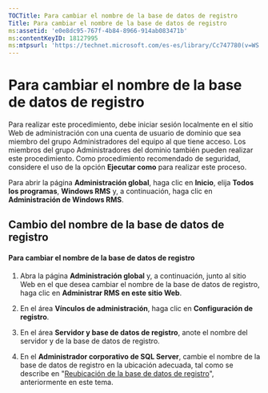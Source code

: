 ```yaml
---
TOCTitle: Para cambiar el nombre de la base de datos de registro
Title: Para cambiar el nombre de la base de datos de registro
ms:assetid: 'e0e8dc95-767f-4b84-8966-914ab083471b'
ms:contentKeyID: 18127995
ms:mtpsurl: 'https://technet.microsoft.com/es-es/library/Cc747780(v=WS.10)'
---
```


Para cambiar el nombre de la base de datos de registro
======================================================

Para realizar este procedimiento, debe iniciar sesión localmente en el sitio Web de administración con una cuenta de usuario de dominio que sea miembro del grupo Administradores del equipo al que tiene acceso. Los miembros del grupo Administradores del dominio también pueden realizar este procedimiento. Como procedimiento recomendado de seguridad, considere el uso de la opción **Ejecutar como** para realizar este proceso.

Para abrir la página **Administración global**, haga clic en **Inicio**, elija **Todos los programas**, **Windows RMS** y, a continuación, haga clic en **Administración de Windows RMS**.

Cambio del nombre de la base de datos de registro
-------------------------------------------------

#### Para cambiar el nombre de la base de datos de registro

1.  Abra la página **Administración global** y, a continuación, junto al sitio Web en el que desea cambiar el nombre de la base de datos de registro, haga clic en **Administrar RMS en este sitio Web**.

2.  En el área **Vínculos de administración**, haga clic en **Configuración de registro**.

3.  En el área **Servidor y base de datos de registro**, anote el nombre del servidor y de la base de datos de registro.

4.  En el **Administrador corporativo de SQL Server**, cambie el nombre de la base de datos de registro en la ubicación adecuada, tal como se describe en "[Reubicación de la base de datos de registro](https://technet.microsoft.com/34ea8045-dc94-422e-9601-29927cfc1534)", anteriormente en este tema.
